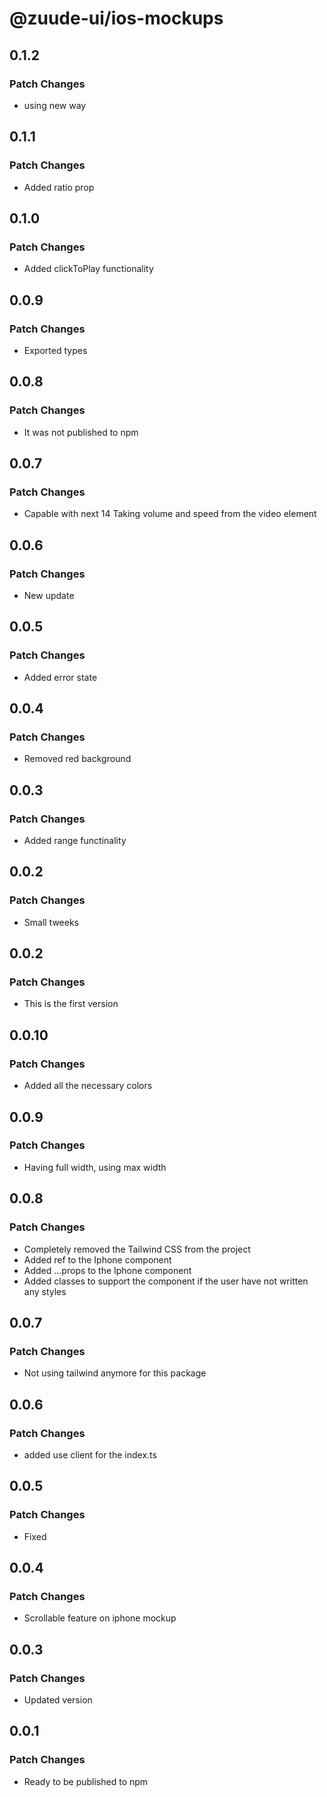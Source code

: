 # @zuude-ui/ios-mockups

## 0.1.2

### Patch Changes

- using new way

## 0.1.1

### Patch Changes

- Added ratio prop

## 0.1.0

### Patch Changes

- Added clickToPlay functionality

## 0.0.9

### Patch Changes

- Exported types

## 0.0.8

### Patch Changes

- It was not published to npm

## 0.0.7

### Patch Changes

- Capable with next 14
  Taking volume and speed from the video element

## 0.0.6

### Patch Changes

- New update

## 0.0.5

### Patch Changes

- Added error state

## 0.0.4

### Patch Changes

- Removed red background

## 0.0.3

### Patch Changes

- Added range functinality

## 0.0.2

### Patch Changes

- Small tweeks

## 0.0.2

### Patch Changes

- This is the first version

## 0.0.10

### Patch Changes

- Added all the necessary colors

## 0.0.9

### Patch Changes

- Having full width, using max width

## 0.0.8

### Patch Changes

- Completely removed the Tailwind CSS from the project
- Added ref to the Iphone component
- Added ...props to the Iphone component
- Added classes to support the component if the user have not written any styles

## 0.0.7

### Patch Changes

- Not using tailwind anymore for this package

## 0.0.6

### Patch Changes

- added use client for the index.ts

## 0.0.5

### Patch Changes

- Fixed

## 0.0.4

### Patch Changes

- Scrollable feature on iphone mockup

## 0.0.3

### Patch Changes

- Updated version

## 0.0.1

### Patch Changes

- Ready to be published to npm
